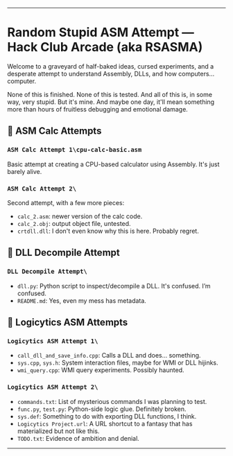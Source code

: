 ---

# Random Stupid ASM Attempt — Hack Club Arcade (aka RSASMA)

Welcome to a graveyard of half-baked ideas, cursed experiments, and a desperate attempt to understand Assembly, DLLs, and how computers... computer.

None of this is finished. None of this is tested. And all of this is, in some way, very stupid.
 But it's mine. And maybe one day, it'll mean something more than hours of fruitless debugging and emotional damage.

## 🧮 ASM Calc Attempts

### `ASM Calc Attempt 1\cpu-calc-basic.asm`

Basic attempt at creating a CPU-based calculator using Assembly. It's just barely alive.

### `ASM Calc Attempt 2\`

Second attempt, with a few more pieces:

- `calc_2.asm`: newer version of the calc code.
- `calc_2.obj`: output object file, untested.
- `crtdll.dll`: I don't even know why this is here. Probably regret.

## 🧬 DLL Decompile Attempt

### `DLL Decompile Attempt\`

- `dll.py`: Python script to inspect/decompile a DLL. It's confused. I’m confused.
- `README.md`: Yes, even my mess has metadata.

## 🧠 Logicytics ASM Attempts

### `Logicytics ASM Attempt 1\`

- `call_dll_and_save_info.cpp`: Calls a DLL and does... something.
- `sys.cpp`, `sys.h`: System interaction files, maybe for WMI or DLL hijinks.
- `wmi_query.cpp`: WMI query experiments. Possibly haunted.

### `Logicytics ASM Attempt 2\`

- `commands.txt`: List of mysterious commands I was planning to test.
- `func.py`, `test.py`: Python-side logic glue. Definitely broken.
- `sys.def`: Something to do with exporting DLL functions, I think.
- `Logicytics Project.url`: A URL shortcut to a fantasy that has materialized but not like this.
- `TODO.txt`: Evidence of ambition and denial.

------


